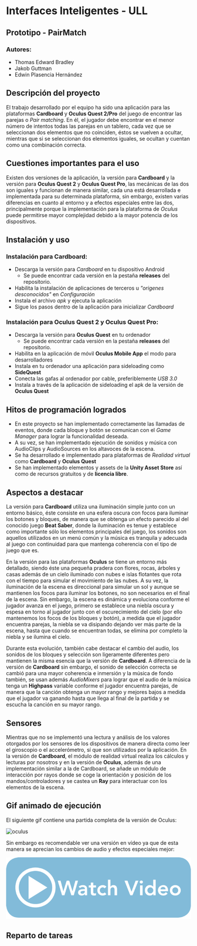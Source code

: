 # Interfaces Inteligentes - ULL
## Prototipo - PairMatch
### Autores:
 - Thomas Edward Bradley
 - Jakob Guttman
 - Edwin Plasencia Hernández

## Descripción del proyecto

El trabajo desarrollado por el equipo ha sido una aplicación para las plataformas **Cardboard** y **Oculus Quest 2/Pro** del juego de encontrar las parejas o _Pair matching_. En él, el jugador debe encontrar en el menor número de intentos todas las parejas en un tablero, cada vez que se seleccionan dos elementos que no coinciden, éstos se vuelven a ocultar, mientras que si se seleccionan dos elementos iguales, se ocultan y cuentan como una combinación correcta.

## Cuestiones importantes para el uso

Existen dos versiones de la aplicación, la versión para **Cardboard** y la versión para **Oculus Quest 2** y **Oculus Quest Pro**, las mecánicas de las dos son iguales y funcionan de manera similar, cada una está desarrollada e implementada para su determinada plataforma, sin embargo, existen varias diferencias en cuanto al entorno y a efectos especiales entre las dos, principalmente porque la implementación para la plataforma de _Oculus_ puede permitirse mayor complejidad debido a la mayor potencia de los dispositivos.

## Instalación y uso

### Instalación para Cardboard:
- Descarga la versión para _Cardboard_ en tu dispositivo Android
  - Se puede encontrar cada versión en la pestaña **releases** del repositorio.
- Habilita la instalación de aplicaciones de terceros u _"origenes desconocidos"_ en _Configuración_
- Instala el archivo _apk_ y ejecuta la aplicación
- Sigue los pasos dentro de la aplicación para inicializar _Cardboard_

### Instalación para Oculus Quest 2 y Oculus Quest Pro:
- Descarga la versión para **Oculus Quest** en tu ordenador
  - Se puede encontrar cada versión en la pestaña **releases** del repositorio.
- Habilita en la aplicación de móvil **Oculus Mobile App** el modo para desarrolladores
- Instala en tu ordenador una aplicación para sideloading como **SideQuest**
- Conecta las gafas al ordenador por cable, preferiblemente *USB 3.0*
- Instala a través de la aplicación de sideloading el apk de la versión de **Oculus Quest**

## Hitos de programación logrados

- En este proyecto se han implementado correctamente las llamadas de eventos, donde cada bloque y botón se comunican con el _Game Manager_ para lograr la funcionalidad deseada.
- A su vez, se han implementado ejecución de sonidos y música con AudioClips y AudioSources en los altavoces de la escena.
- Se ha desarrollado e implementado para plataformas de _Realidad virtual_ como **Cardboard** y **Oculus Quest**
- Se han implementado elementos y assets de la **Unity Asset Store** así como de recursos gratuitos y de __licencia libre__.

## Aspectos a destacar

La versión para __Cardboard__ utiliza una iluminación simple junto con un entorno básico, éste consiste en una esfera oscura con focos para iluminar los botones y bloques, de manera que se obtenga un efecto parecido al del conocido juego **Beat Saber**, donde la iluminación es tenue y establece como importante sólo los elementos principales del juego, los sonidos son aquellos utilizados en un menú común y la música es tranquila y adecuada al juego con continuidad para que mantenga coherencia con el tipo de juego que es.

En la versión para las plataformas **Oculus** se tiene un entorno más detallado, siendo éste una pequeña pradera con flores, rocas, árboles y casas además de un cielo iluminado con nubes e islas flotantes que rota con el tiempo para simular el movimiento de las nubes. A su vez, la iluminación de la escena es direccional para simular un sol y aunque se mantienen los focos para iluminar los botones, no son necesarios en el final de la escena. Sin embargo, la escena es dinámica y evoluciona conforme el jugador avanza en el juego, primero se establece una niebla oscura y espesa en torno al jugador junto con el oscurecimiento del cielo (por ello mantenemos los focos de los bloques y botón), a medida que el jugador encuentra parejas, la niebla se va disipando dejando ver más parte de la escena, hasta que cuando se encuentran todas, se elimina por completo la niebla y se ilumina el cielo.

Durante esta evolución, también cabe destacar el cambio del audio, los sonidos de los bloques y selección son ligeramente diferentes pero mantienen la misma esencia que la versión de **Cardboard**. A diferencia de la versión de **Cardboard** sin embargo, el sonido de selección correcta se cambió para una mayor coherencia e inmersión y la música de fondo también, se usan además _AudioMixers_ para lograr que el audio de la música tenga un __Highpass__ variable conforme el jugador encuentra parejas, de manera que la canción obtenga un mayor rango y mejores bajos a medida que el jugador va ganando hasta que llega al final de la partida y se escucha la canción en su mayor rango.

## Sensores

Mientras que no se implementó una lectura y análisis de los valores otorgados por los sensores de los dispositivos de manera directa como leer el giroscopio o el accelerómetro, sí que son utilizados por la aplicación. En la versión de **Cardboard**, el módulo de realidad virtual realiza los cálculos y lecturas por nosotros y en la versión de **Oculus**, además de una implementación similar a la de Cardboard, se añade un módulo de interacción por rayos donde se coge la orientación y posición de los mandos/controladores y se castea un **Ray** para interactuar con los elementos de la escena.

## Gif animado de ejecución

El siguiente gif contiene una partida completa de la versión de Oculus:

![oculus](media/gif/oculus_gameplay.gif)

Sin embargo es recomendable ver una versión en vídeo ya que de esta manera se aprecian los cambios de audio y efectos especiales mejor:

[![oculus_video](media/img/watch.png)](media/video/oculus_gameplay.mp4)

## Reparto de tareas